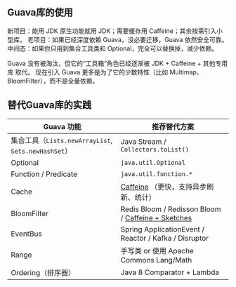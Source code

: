 


## Guava库的使用
新项目：能用 JDK 原生功能就用 JDK；需要缓存用 Caffeine；其余按需引入小型库。
老项目：如果已经深度依赖 Guava，没必要迁移，Guava 依然安全可靠。
中间态：如果你只用到集合工具类和 Optional，完全可以替换掉，减少依赖。


Guava 没有被淘汰，但它的“工具箱”角色已经逐渐被 JDK + Caffeine + 其他专用库 取代。
现在引入 Guava 更多是为了它的少数特性（比如 Multimap、BloomFilter），而不是全量依赖。


## 替代Guava库的实践

| Guava 功能                                      | 推荐替代方案                                                                                 |
| --------------------------------------------- | -------------------------------------------------------------------------------------- |
| 集合工具（`Lists.newArrayList`, `Sets.newHashSet`） | Java Stream / `Collectors.toList()`                                                    |
| Optional                                      | `java.util.Optional`                                                                   |
| Function / Predicate                          | `java.util.function.*`                                                                 |
| Cache                                         | [Caffeine](https://github.com/ben-manes/caffeine) （更快，支持异步刷新、统计）                       |
| BloomFilter                                   | Redis Bloom / Redisson Bloom / [Caffeine + Sketches](https://datasketches.apache.org/) |
| EventBus                                      | Spring ApplicationEvent / Reactor / Kafka / Disruptor                                  |
| Range                                         | 手写类 or 使用 Apache Commons Lang/Math                                                     |
| Ordering（排序器）                                 | Java 8 Comparator + Lambda                                                             |

